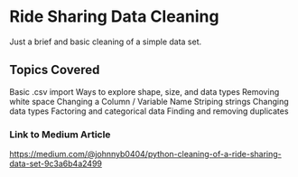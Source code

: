 # Ride Sharing Data Cleaning
Just a brief and basic cleaning of a simple data set.

## Topics Covered
Basic .csv import
Ways to explore shape, size, and data types
Removing white space
Changing a Column / Variable Name
Striping strings
Changing data types
Factoring and categorical data
Finding and removing duplicates

### Link to Medium Article
<https://medium.com/@johnnyb0404/python-cleaning-of-a-ride-sharing-data-set-9c3a6b4a2499>
